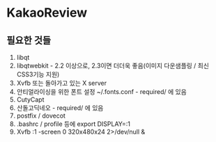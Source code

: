 # KakaoReview

## 필요한 것들

1. libqt
2. libqtwebkit - 2.2 이상으로, 2.3이면 더더욱 좋음(이미지 다운샘플링 / 최신 CSS3기능 지원)
3. Xvfb 또는 돌아가고 있는 X server
4. 안티얼라이싱을 위한 폰트 설정 ~/.fonts.conf - required/ 에 있음
5. CutyCapt
6. 산돌고딕네오 - required/ 에 있음
7. postfix / dovecot
8. .bashrc / profile 등에 export DISPLAY=:1
9. Xvfb :1 -screen 0 320x480x24 2>/dev/null &

